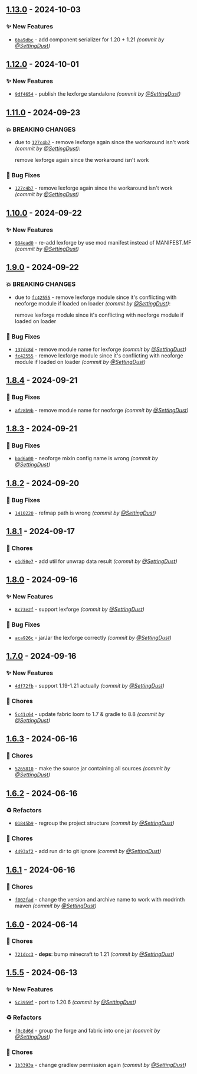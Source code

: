 ## [1.13.0] - 2024-10-03
### :sparkles: New Features
- [`6ba9dbc`](https://github.com/SettingDust/kinecraft-serialization/commit/6ba9dbcb1269d8552fe11dcff3776d27125d5072) - add component serializer for 1.20 + 1.21 *(commit by [@SettingDust](https://github.com/SettingDust))*


## [1.12.0] - 2024-10-01
### :sparkles: New Features
- [`9df4654`](https://github.com/SettingDust/kinecraft-serialization/commit/9df46547392892ebac67948679e8e779719e5f72) - publish the lexforge standalone *(commit by [@SettingDust](https://github.com/SettingDust))*


## [1.11.0] - 2024-09-23
### :boom: BREAKING CHANGES
- due to [`127c4b7`](https://github.com/SettingDust/kinecraft-serialization/commit/127c4b7f5d522c02ddab7aeb55cd7f65c9c491d1) - remove lexforge again since the workaround isn't work *(commit by [@SettingDust](https://github.com/SettingDust))*:

  remove lexforge again since the workaround isn't work


### :bug: Bug Fixes
- [`127c4b7`](https://github.com/SettingDust/kinecraft-serialization/commit/127c4b7f5d522c02ddab7aeb55cd7f65c9c491d1) - remove lexforge again since the workaround isn't work *(commit by [@SettingDust](https://github.com/SettingDust))*


## [1.10.0] - 2024-09-22
### :sparkles: New Features
- [`994ead0`](https://github.com/SettingDust/kinecraft-serialization/commit/994ead07a4bf728c81307d98fcea41251358db1e) - re-add lexforge by use mod manifest instead of MANIFEST.MF *(commit by [@SettingDust](https://github.com/SettingDust))*


## [1.9.0] - 2024-09-22
### :boom: BREAKING CHANGES
- due to [`fc42555`](https://github.com/SettingDust/kinecraft-serialization/commit/fc42555dfa7caf1297b8a77ffc6b8d44afb4aa31) - remove lexforge module since it's conflicting with neoforge module if loaded on loader *(commit by [@SettingDust](https://github.com/SettingDust))*:

  remove lexforge module since it's conflicting with neoforge module if loaded on loader


### :bug: Bug Fixes
- [`137dc8d`](https://github.com/SettingDust/kinecraft-serialization/commit/137dc8dfec2661aad8c7d54e1db82c6ca7f3a95c) - remove module name for lexforge *(commit by [@SettingDust](https://github.com/SettingDust))*
- [`fc42555`](https://github.com/SettingDust/kinecraft-serialization/commit/fc42555dfa7caf1297b8a77ffc6b8d44afb4aa31) - remove lexforge module since it's conflicting with neoforge module if loaded on loader *(commit by [@SettingDust](https://github.com/SettingDust))*


## [1.8.4] - 2024-09-21
### :bug: Bug Fixes
- [`af28b9b`](https://github.com/SettingDust/kinecraft-serialization/commit/af28b9b11f27a81e8ddb5f2a8e3c470369174bc6) - remove module name for neoforge *(commit by [@SettingDust](https://github.com/SettingDust))*


## [1.8.3] - 2024-09-21
### :bug: Bug Fixes
- [`bad6a00`](https://github.com/SettingDust/kinecraft-serialization/commit/bad6a00ef2f8db4bdaaab4d2d4ea81563364aa98) - neoforge mixin config name is wrong *(commit by [@SettingDust](https://github.com/SettingDust))*


## [1.8.2] - 2024-09-20
### :bug: Bug Fixes
- [`1410220`](https://github.com/SettingDust/kinecraft-serialization/commit/141022002e32dcb40eae876b5f9f72d5a543812f) - refmap path is wrong *(commit by [@SettingDust](https://github.com/SettingDust))*


## [1.8.1] - 2024-09-17
### :wrench: Chores
- [`e1d50e7`](https://github.com/SettingDust/kinecraft-serialization/commit/e1d50e740495cd5617f8c9120fbada7e10c6a432) - add util for unwrap data result *(commit by [@SettingDust](https://github.com/SettingDust))*


## [1.8.0] - 2024-09-16
### :sparkles: New Features
- [`8c73e2f`](https://github.com/SettingDust/kinecraft-serialization/commit/8c73e2f048eb5a5e7bdff4083c62543c23d15a53) - support lexforge *(commit by [@SettingDust](https://github.com/SettingDust))*

### :bug: Bug Fixes
- [`aca926c`](https://github.com/SettingDust/kinecraft-serialization/commit/aca926c7d1be216da87a9ee376be6e4c5ef867fc) - jarJar the lexforge correctly *(commit by [@SettingDust](https://github.com/SettingDust))*


## [1.7.0] - 2024-09-16
### :sparkles: New Features
- [`4df72fb`](https://github.com/SettingDust/kinecraft-serialization/commit/4df72fb6c5847ec0423d726ff02aa6c8a18248e8) - support 1.19-1.21 actually *(commit by [@SettingDust](https://github.com/SettingDust))*

### :wrench: Chores
- [`5c41c64`](https://github.com/SettingDust/kinecraft-serialization/commit/5c41c64c2d41afbdd5fec2f677d5a1cff1b495f3) - update fabric loom to 1.7 & gradle to 8.8 *(commit by [@SettingDust](https://github.com/SettingDust))*


## [1.6.3] - 2024-06-16
### :wrench: Chores
- [`5265810`](https://github.com/SettingDust/kinecraft-serialization/commit/5265810e07a5332adb09cf9ecda34b8f5f78503c) - make the source jar containing all sources *(commit by [@SettingDust](https://github.com/SettingDust))*


## [1.6.2] - 2024-06-16
### :recycle: Refactors
- [`01845b9`](https://github.com/SettingDust/kinecraft-serialization/commit/01845b9ce4b476dcb3ea49b180f641d0863c6809) - regroup the project structure *(commit by [@SettingDust](https://github.com/SettingDust))*

### :wrench: Chores
- [`4493af2`](https://github.com/SettingDust/kinecraft-serialization/commit/4493af2e3700685f9698cf4950995b0ddf5371a9) - add run dir to git ignore *(commit by [@SettingDust](https://github.com/SettingDust))*


## [1.6.1] - 2024-06-16
### :wrench: Chores
- [`f002fad`](https://github.com/SettingDust/kinecraft-serialization/commit/f002fad8aac82fbcfa38a7a72fc6e500d1dfb53f) - change the version and archive name to work with modrinth maven *(commit by [@SettingDust](https://github.com/SettingDust))*


## [1.6.0] - 2024-06-14
### :wrench: Chores
- [`721dcc3`](https://github.com/SettingDust/kinecraft-serialization/commit/721dcc361016752a12c2c32492eceb654c119c57) - **deps**: bump minecraft to 1.21 *(commit by [@SettingDust](https://github.com/SettingDust))*


## [1.5.5] - 2024-06-13
### :sparkles: New Features
- [`5c3959f`](https://github.com/SettingDust/kinecraft-serialization/commit/5c3959f83dac15647cc6f626ebaf34b676829cdd) - port to 1.20.6 *(commit by [@SettingDust](https://github.com/SettingDust))*

### :recycle: Refactors
- [`f0c8d6d`](https://github.com/SettingDust/kinecraft-serialization/commit/f0c8d6d2334a3a335012991b1bfefa4c88eb3e7f) - group the forge and fabric into one jar *(commit by [@SettingDust](https://github.com/SettingDust))*

### :wrench: Chores
- [`1b3393a`](https://github.com/SettingDust/kinecraft-serialization/commit/1b3393af149f41ba4a65af0f412d2aeb3e830c49) - change gradlew permission again *(commit by [@SettingDust](https://github.com/SettingDust))*

[1.5.5]: https://github.com/SettingDust/kinecraft-serialization/compare/1.5.0...1.5.5
[1.6.0]: https://github.com/SettingDust/kinecraft-serialization/compare/1.5.5...1.6.0
[1.6.1]: https://github.com/SettingDust/kinecraft-serialization/compare/1.6.0...1.6.1
[1.6.2]: https://github.com/SettingDust/kinecraft-serialization/compare/1.6.1...1.6.2
[1.6.3]: https://github.com/SettingDust/kinecraft-serialization/compare/1.6.2...1.6.3
[1.7.0]: https://github.com/SettingDust/kinecraft-serialization/compare/1.6.7...1.7.0
[1.8.0]: https://github.com/SettingDust/kinecraft-serialization/compare/1.7.0...1.8.0
[1.8.1]: https://github.com/SettingDust/kinecraft-serialization/compare/1.8.0...1.8.1
[1.8.2]: https://github.com/SettingDust/kinecraft-serialization/compare/1.8.1...1.8.2
[1.8.3]: https://github.com/SettingDust/kinecraft-serialization/compare/1.8.2...1.8.3
[1.8.4]: https://github.com/SettingDust/kinecraft-serialization/compare/1.8.3...1.8.4
[1.9.0]: https://github.com/SettingDust/kinecraft-serialization/compare/1.8.4...1.9.0
[1.10.0]: https://github.com/SettingDust/kinecraft-serialization/compare/1.9.0...1.10.0
[1.11.0]: https://github.com/SettingDust/kinecraft-serialization/compare/1.10.0...1.11.0
[1.12.0]: https://github.com/SettingDust/kinecraft-serialization/compare/1.11.0...1.12.0
[1.13.0]: https://github.com/SettingDust/kinecraft-serialization/compare/1.12.0...1.13.0
